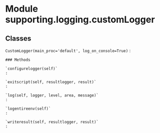 Module supporting.logging.customLogger
======================================

Classes
-------

`CustomLogger(main_proc='default', log_on_console=True)`
:   

    ### Methods

    `configurelogger(self)`
    :

    `exitscript(self, resultlogger, result)`
    :

    `log(self, logger, level, area, message)`
    :

    `logentireenv(self)`
    :

    `writeresult(self, resultlogger, result)`
    :